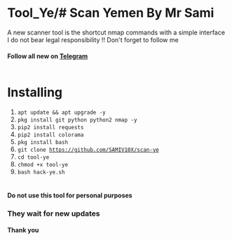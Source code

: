 # Tool_Ye/# Scan Yemen By Mr Sami
A new scanner tool is the shortcut nmap commands with a simple interface
I do not bear legal responsibility !!
Don't forget to follow me
#### Follow all new on [Telegram](https://t.me/Hack_4x)
<img scr="https://c.top4top.io/p_229057adp1.jpg">

# Installing
1. <code>apt update && apt upgrade -y</code>
2. <code>pkg install git python python2 nmap -y</code>
3. <code>pip2 install requests </code>
4. <code>pip2 install colorama </code>
5. <code>pkg install bash </code>
6. <code>git clone https://github.com/SAMIV10X/scan-ye</code>
7. <code>cd tool-ye</code>
8. <code>chmod +x tool-ye </code>
9. <code>bash hack-ye.sh</code><br><br>


#### Do not use this tool for personal purposes
### They wait for new updates
#### Thank you
